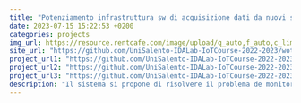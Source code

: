 ```yaml
---
title: "Potenziamento infrastruttura sw di acquisizione dati da nuovi sensori (POLAR)"
date: 2023-07-15 15:22:53 +0200
categories: projects
img_url: https://resource.rentcafe.com/image/upload/q_auto,f_auto,c_limit,w_576,h_500/s3/2/50552/image%20not%20available(26).jpg
site_url: "https://github.com/UniSalento-IDALab-IoTCourse-2022-2023/wot-project-part3-WebApp-DegiorgiProto"
project_url1: "https://github.com/UniSalento-IDALab-IoTCourse-2022-2023/wot-project-part3-WebApp-DegiorgiProto"
project_url2: "https://github.com/UniSalento-IDALab-IoTCourse-2022-2023/wot-project-part2-Backend-DegiorgiProto"
project_url3: "https://github.com/UniSalento-IDALab-IoTCourse-2022-2023/wot-project-part1-AndroidApp-DegiorgiProto"
description: "Il sistema si propone di risolvere il problema de monitoraggio di determinati parametri a domicilio con l'obiettivo di visualizzare lo stato di salute di una persona, nel particolare caso in questione un atleta o un paziente."
---
```


